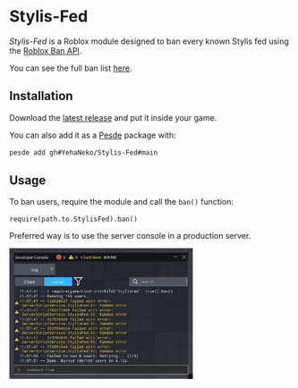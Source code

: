 # Stylis-Fed

*Stylis-Fed* is a Roblox module designed to ban every known Stylis fed using the [Roblox Ban API](https://create.roblox.com/docs/reference/engine/classes/Players#BanAsync).

You can see the full ban list [here](https://github.com/YehaNeko/Stylis-Fed/blob/main/src/BanConfigs.luau).

## Installation

Download the [latest release](https://github.com/YehaNeko/Stylis-Fed/releases/latest) and put it inside your game.

You can also add it as a [Pesde](https://github.com/pesde-pkg/pesde) package with:

```sh
pesde add gh#YehaNeko/Stylis-Fed#main
```

## Usage

To ban users, require the module and call the `ban()` function:

```luau
require(path.to.StylisFed).ban()
```

Preferred way is to use the server console in a production server.

<img src="preview.png" width=65% title="Preview showing the module's output">
